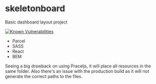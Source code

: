 # skeletonboard

Basic dashboard layout project

[![Known Vulnerabilities](https://snyk.io/test/npm/serialize-javascript/2.1.1/badge.svg)](https://snyk.io/test/npm/serialize-javascript/2.1.1)

- Parcel
- SASS
- React
- BEM 

Seeing a big drawback on using Praceljs, it will place all resources in the same folder.
Also there's an issue with the production build as it will not generate the correct paths to the files.